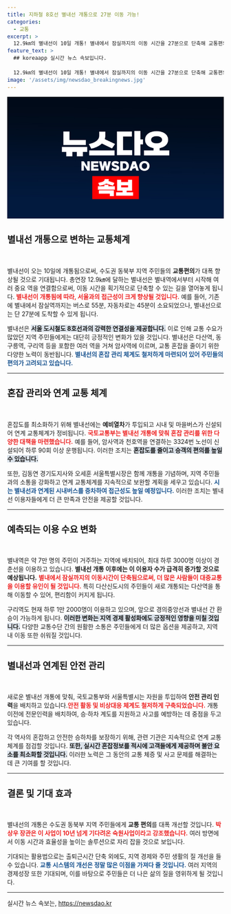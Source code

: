 ```yaml
---
title: 지하철 8호선 별내선 개통으로 27분 이동 가능!
categories:
  - 교통
excerpt: >
  12.9㎞의 별내선이 10일 개통! 별내에서 잠실까지의 이동 시간을 27분으로 단축해 교통편의를 대폭 향상시킵니다. 혼잡 관리와 안전 대책을 강화해 기대감을 높이고 있는 별내선의 새로운 시대를 놓치지 마세요!
feature_text: >
  ## koreaapp 실시간 뉴스 속보입니다.

  12.9㎞의 별내선이 10일 개통! 별내에서 잠실까지의 이동 시간을 27분으로 단축해 교통편의를 대폭 향상시킵니다. 혼잡 관리와 안전 대책을 강화해 기대감을 높이고 있는 별내선의 새로운 시대를 놓치지 마세요!
image: '/assets/img/newsdao_breakingnews.jpg'
---
```


<p><img src="/assets/img/newsdao_breakingnews.jpg" alt="koreaapp 속보" /></p>

<h2 data-ke-size="size26">별내선 개통으로 변하는 교통체계</h2>

<p data-ke-size="size16">&nbsp;</p>

<p>별내선이 오는 10일에 개통됨으로써, 수도권 동북부 지역 주민들의 <b>교통편의</b>가 대폭 향상될 것으로 기대됩니다. 총연장 12.9㎞에 달하는 별내선은 별내역에서부터 시작해 여러 중요 역을 연결함으로써, 이동 시간을 획기적으로 단축할 수 있는 길을 열어놓게 됩니다. <b><span style="color: #ee2323;">별내선이 개통됨에 따라, 서울과의 접근성이 크게 향상될 것입니다.</span></b> 예를 들어, 기존에 별내에서 잠실역까지는 버스로 55분, 자동차로는 45분이 소요되었으나, 별내선으로는 단 27분에 도착할 수 있게 됩니다.</p>

<p>별내선은 <b><span style="background-color: #21538527;">서울 도시철도 8호선과의 강력한 연결성을 제공합니다.</span></b> 이로 인해 교통 수요가 많았던 지역 주민들에게는 대단히 긍정적인 변화가 있을 것입니다. 별내선은 다산역, 동구릉역, 구리역 등을 포함한 여러 역을 거쳐 암사역에 이르며, 교통 혼잡을 줄이기 위한 다양한 노력이 동반됩니다. <b><span style="color: #1a5490;">별내선의 혼잡 관리 체계도 철저하게 마련되어 있어 주민들의 편의가 고려되고 있습니다.</span></b> </p>

<hr>

<h2 data-ke-size="size26">혼잡 관리와 연계 교통 체계</h2>

<p data-ke-size="size16">&nbsp;</p>

<p>혼잡도를 최소화하기 위해 별내선에는 <b>예비열차</b>가 투입되고 시내 및 마을버스가 신설되어 연계 교통체계가 정비됩니다. <b><span style="color: #ee2323;">국토교통부는 별내선 개통에 맞춰 혼잡 관리를 위한 다양한 대책을 마련했습니다.</span></b> 예를 들어, 암사역과 천호역을 연결하는 3324번 노선이 신설되어 하루 90회 이상 운행됩니다. 이러한 조치는 <b><span style="background-color: #21538527;">혼잡도를 줄이고 승객의 편의를 높일 수 있습니다.</span></b> </p>

<p>또한, 김동연 경기도지사와 오세훈 서울특별시장은 함께 개통을 기념하며, 지역 주민들과의 소통을 강화하고 연계 교통체계를 지속적으로 보완할 계획을 세우고 있습니다. <b><span style="color: #1a5490;">시는 별내선과 연계된 시내버스를 증차하여 접근성도 높일 예정입니다.</span></b> 이러한 조치는 별내선 이용자들에게 더 큰 만족과 안전을 제공할 것입니다.</p>

<hr>

<h2 data-ke-size="size26">예측되는 이용 수요 변화</h2>

<p data-ke-size="size16">&nbsp;</p>

<p>별내역은 약 7만 명의 주민이 거주하는 지역에 배치되어, 최대 하루 3000명 이상이 경춘선을 이용하고 있습니다. <b>별내선 개통 이후에는 이 이용자 수가 급격히 증가할 것으로 예상됩니다.</b> <b><span style="color: #ee2323;">별내에서 잠실까지의 이동시간이 단축됨으로써, 더 많은 사람들이 대중교통을 이용할 유인이 될 것입니다.</span></b> 특히 다산신도시의 주민들이 새로 개통되는 다산역을 통해 이동할 수 있어, 편리함이 커지게 됩니다. </p>

<p>구리역도 현재 하루 1만 2000명이 이용하고 있으며, 앞으로 경의중앙선과 별내선 간 환승이 가능하게 됩니다. <b><span style="background-color: #21538527;">이러한 변화는 지역 경제 활성화에도 긍정적인 영향을 미칠 것입니다.</span></b> 다양한 교통수단 간의 원활한 소통은 주민들에게 더 많은 옵션을 제공하고, 지역 내 이동 또한 쉬워질 것입니다. </p>

<hr>

<h2 data-ke-size="size26">별내선과 연계된 안전 관리</h2>

<p data-ke-size="size16">&nbsp;</p>

<p>새로운 별내선 개통에 맞춰, 국토교통부와 서울특별시는 자원을 투입하여 <b>안전 관리 인력</b>을 배치하고 있습니다.<b><span style="color: #ee2323;">안전 활동 및 비상대응 체계도 철저하게 구축되었습니다.</span></b> 개통 이전에 전문인력을 배치하여, 승·하차 계도를 지원하고 사고를 예방하는 데 중점을 두고 있습니다. </p>

<p>각 역사의 혼잡하고 안전한 승하차를 보장하기 위해, 관련 기관은 지속적으로 연계 교통체계를 점검할 것입니다. <b><span style="background-color: #21538527;">또한, 실시간 혼잡정보를 적시에 고객들에게 제공하며 불안 요소를 최소화할 것입니다.</span></b> 이러한 노력은 그 동안의 교통 체증 및 사고 문제를 해결하는 데 큰 기여를 할 것입니다.</p>

<hr>

<h2 data-ke-size="size26">결론 및 기대 효과</h2>

<p data-ke-size="size16">&nbsp;</p>

<p>별내선의 개통은 수도권 동북부 지역 주민들에게 <b>교통 편의</b>를 대폭 개선할 것입니다. <b><span style="color: #ee2323;">박상우 장관은 이 사업이 10년 넘게 기다려온 숙원사업이라고 강조했습니다.</span></b> 여러 방면에서 이동 시간과 효율성을 높이는 솔루션으로 자리 잡을 것으로 보입니다. </p>

<p>기대되는 활용법으로는 출퇴근시간 단축 외에도, 지역 경제와 주민 생활의 질 개선을 들 수 있습니다. <b><span style="color: #1a5490;">교통 시스템의 개선은 정말 많은 이점을 가져다 줄 것입니다.</span></b> 여러 지역의 경제성장 또한 기대되며, 이를 바탕으로 주민들은 더 나은 삶의 질을 영위하게 될 것입니다. </p>

<hr>
실시간 뉴스 속보는, <a href="https://newsdao.kr" rel="dofollow">https://newsdao.kr</a>


